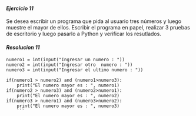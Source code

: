 #### *Ejercicio 11*

Se desea escribir un programa que pida al usuario tres números y luego muestre el mayor de ellos. Escribir el programa en papel, realizar 3 pruebas de escritorio y luego pasarlo a Python y verificar los resutlados.


#### *Resolucion 11*

```
numero1 = int(input("Ingresar un numero : "))
numero2 = int(input("Ingresar otro  numero : "))
numero3 = int(input("Ingresar el ultimo numero : "))

if(numero1 > numero2) and (numero1>numero3):
    print("El numero mayor es : ", numero1)
if(numero2 > numero3) and (numero2>numero1):
    print("El numero mayor es : ", numero2)
if(numero3 > numero1) and (numero3>numero2):
    print("El numero mayor es : ", numero3)
    ```